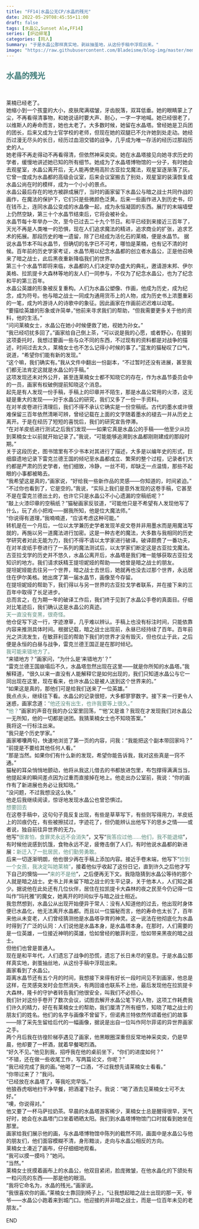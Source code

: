 ```yaml
---
title: "FF14|水晶公无CP/水晶的残光"
date: 2022-05-29T08:45:55+11:00
draft: false
tags: [水晶公,Sunset Ale,FF14]
series: [炉边碎笔]
categories: [同人]
Summary: "于是水晶公那样真实地，剥丝抽茧地，从这份手稿中浮现出来。"
image: "https://raw.githubusercontent.com/Bladeisme/blog-img/master/memento.jpg"
---
```

## <font color=#417D7A>水晶的残光</font>
<br>

莱楠已经老了。<br>
她缩小到一个孩童的大小，皮肤爬满褶皱，牙齿脱落，双耳低垂。她的眼睛蒙上了尘，不再看得清事物，和她说话时要大声、耐心，一字一字地喊。她已经很老了，以维斯人的寿命而言，她也太老了。大多数时候，她留在水晶塔。曾经她是卫兵团的团长，后来又成为士官学校的老师，但现在她的双腿已不允许她到处走动。她经历过漫无尽头的长日，经历过血泪交错的战争，几乎成为唯一存活的经历过那段历史的人。<br>
她老得不再走得动不再看得清，但依然神采奕奕。她在水晶塔接见向她寻求历史的学者，缓慢地讲述她已知的所有细节。她成为了水晶塔博物馆的一分子，有时她会去观星室，水晶公离开后，无人能再使用高阶古亚拉戈魔法，观星室逐渐落了灰。它曾一度成为水晶都的高级会议室，后来会议室搬去了别处，观星室的装潢恢复成水晶公尚在时的模样，成为一个小小的景点。<br>
水晶公最后存在的地方被辟成展厅，当时的画家留下水晶公与暗之战士共同作战的画作，在魔法的保护下，它们只是些微颜色泛黄。后来一些画作进入到历史书，印在钱币上，连同水晶公变成的水晶像一起，成为永恒凝固的东西。展厅的末端墙壁上仍然空缺，第三十个水晶节结束后，它将会被补全。<br>
水晶节每十年举办一次，至今已过去二十九个节日。和平已经到来接近三百年了，天光不再是人类唯一的恐惧，现在人们追求魔法的精进，追求商业的扩张，追求艺术的拓展。那段历史的唯一遗留，除了已经成为活化石的莱楠，便是水晶节。
据说水晶节本不叫水晶节，但确切的名字已不可考，哪怕是莱楠，也有记不清的时候。百年前的历史学家考证，水晶节用以纪念水晶都的创立者水晶公，正是他召唤来了暗之战士，此后黑夜重新降临我们的世界。<br>
第三十个水晶节即将来临，水晶都的人们决定举办盛大的典礼，邀请游末邦、伊尔美格、拉凯提卡大森林等地的友人们一同参与，不仅为了纪念水晶公，也为了纪念和平的第三百年。<br>
水晶公英雄的形象被反复重构。人们为水晶公塑像、作画，他成为历史，成为纪念，成为符号。他与暗之战士一同成为通用货币上的人物，成为历史书上浓墨重彩的一笔，成为吟游诗人的诗歌中的象征。因此画家在作画前迟迟难以动笔。<br>
“要描绘英雄的形象或许简单，”他前来寻求我们的帮助，“但我需要更多关于他的资料，他的生活。”<br>
“问问莱楠女士，水晶公在她小时候便救了她，视她为孙女。”<br>
“我已经叨扰多回了。”画家给自己倒上茶，“可以说是我的心愿，或者野心，在接到这项委托时，我想过要画一些与众不同的东西，不过现有的资料都是对战争的描述，时间过去太久，莱楠女士也不怎么记得小时候的事了。”蓝发的猫秘叹了口气，说道，“希望你们能有新的发现。”<br>
“这个嘛，我们确实有。”我从文件中翻出一份副本，“不过暂时还没有进展，甚至我们都无法肯定这就是水晶公的手稿。”<br>
这项发现还未对外公开，甚至连莱楠女士都不知晓它的存在，作为水晶节委员会中的一员，画家有权破例提前知晓这个消息。<br>
起先是有人发现一份手稿，手稿上的印章并不陌生，那是水晶公常用的火漆，这无疑是重大的发现——对于水晶公的研究，我们又多了一份一手资料。<br>
在对羊皮卷进行清理后，我们不得不承认它确实是一份空稿纸。古代的墨水或许很难保留三百年依然清晰可辨，曾经记载在上面的文字随着墨水的褪去一并从历史上离开。于是在经历了短短的喜悦后，我们的研究宣告停滞。<br>
“在对羊皮纸进行测试之后我们发现——如果它真是水晶公的手稿——他至少从捡到莱楠女士以前就开始记录了。”我说，“可能能够追溯到水晶都刚刚建成的那段时期。”<br>
关于这段历史，图书馆里有不少书本对其进行了描述，大多是以编年史的形式，巨细靡遗地记录下雷克兰德王国的倾圮至水晶都成立、繁荣的整个过程，记录者们大约都是严肃的历史学者，他们细致，冷静，一丝不苟，却缺乏一点温情，那些不起眼的小事都被略去。<br>
“我希望这是真的，”画家说，“好给我一些新作品的灵感——你知道的，时间紧迫。”<br>
“不过你也看到了，它是空的。”我说，“实际上我们是意外发现的这卷手稿，它甚至不是在雷克兰德出土的，也许它只是水晶公不小心遗漏的空稿纸呢？”<br>
“敲上火漆印章的空稿纸？”猫秘画家反驳道，“可能他只是不希望有人发现他写了什么，玩了点小把戏——据我所知，他是位大魔法师。”<br>
“你说得有道理，”我喃喃道，“应该考虑这种可能。”<br>
转机是在一个月后，一位以太学兼历史学者发现羊皮文卷并非用墨水而是用魔法写就的，再施以另一道魔法进行加密。这是一种古老的魔法，大多数与我相同的历史学研究者对此无能为力，我们不得不请以太学家进行破译。破译颇费了一番功夫，在对羊皮纸手卷进行了一系列的魔法测试后，以太学家们断定这是古亚拉戈魔法。古亚拉戈学的历史并不悠久，水晶公离开后，水晶塔是我们唯一能够获取古亚拉戈知识的地方。我们请求妖精王提坦妮娅的帮助——她曾是暗之战士的朋友。<br>
提坦妮娅能去往另一个世界，暗之战士去世后，她就再也没去过那个世界，永远居住在伊尔美格。她出席了第一届水晶节，画像至今存留。<br>
在提坦妮娅的帮助下，我们得以与另一世界的古亚拉戈学者联系，并在接下来的三百年中取得了长足进步。<br>
总而言之，在为期一年的破译工作后，我们终于见到了水晶公手卷的真面目。仔细对比笔迹后，我们确认这是水晶公的真迹。<br>
<font color=#5E8B7E>天一直没有变黑，很奇怪。</font><br>
他仓促写下这一行，字迹潦草，几乎难以辨认。手稿上也没有标注时间，只能依靠内容来推测具体时间。根据记载，暗之战士出现前，永昼已经持续了百年。百年前光之洪流发生，在敏菲利亚的帮助下我们的世界才没有毁灭，但也仅止于此，之后便是永恒的白昼与战争，雷克兰德王国正是在那时倾圮。<br>
<font color=#5E8B7E>我可能来错地方了。</font><br>
“来错地方？”画家问，“为什么是‘来错地方’？”<br>
“雷克兰德王国崩塌后不久，水晶塔忽然出现在这里——就是你所知的水晶塔。”我解释道，“很久以来一直没有人能解释它是如何出现的，我们只知道水晶公与它一同出现在这里，现在看来，也许水晶公是被人送到这个世界来的。”<br>
“如果这是真的，那他们可是给我们送来了一位英雄。”<br>
我点点头，继续往下看。水晶公的记录很短，大多都寥寥数字。接下来一行更令人迷惑，画家念道：<font color=#5E8B7E>“他还没有出生，也许我要等上很久。”</font><br>
“<font color=#5E8B7E>他？</font>”画家的声音在我的办公室里回荡，“‘他’又是谁？我现在才发现我们对水晶公一无所知，他的一切都是谜团。我猜莱楠女士也不知晓答案。”<br>
我将这一行标注出来。<br>
“我只是个历史学家。”<br>
画家嘟囔两句，快速地浏览了第一页的内容，问我：“我能把这个副本带回家吗？”<br>
“前提是不要给其他任何人看。”<br>
“那是当然。如果你们有什么新的发现，希望你能告诉我，我对这些真是一窍不通。”<br>
猫秘的耳朵悄悄地颤动，他将从我这儿借去的书都放进包里，布包撑得满满当当，他提起来的瞬间差点因为过重而直接掉在地上。他走出办公室前，我说：“你的画作有了新进展也务必让我知晓。”<br>
“没问题，不过我想没这么快。”<br>
他走后我继续阅读，惊讶地发现水晶公也曾恐惧过。<br>
<font color=#5E8B7E>想要回去</font><br>
在这卷手稿中，这句句子竟反复出现，有些是草草写下，有些则写得用力，羊皮纸上的凹痕仍在，有些被擦拭过，字迹花了，但仍能辨认出他写下的思乡之情——或者说，独自前往异世界的无力。<br>
他写“<font color=#5E8B7E>很害怕，食罪灵永远不会消失</font>”，又写“<font color=#5E8B7E>我答应过他……他们，我不能退缩</font>”，有时候他说感到饥饿，食物永远不足，疲倦击倒了人们，有时他说水晶都的新进展：<font color=#5E8B7E>新迁入了一批居民，他们勤劳勇敢。</font><br>
后来一切逐渐明朗，他也很少再在手稿上添加内容。接近手卷末端，他写下“<font color=#5E8B7E>捡到一个女孩，我决定叫她莱楠”</font>，接着他似乎收起了这份日记，直到许久之后他才写下自己的懊恼——“<font color=#5E8B7E>来的不是他</font>”，之后便再无下文。我隐隐猜到水晶公等待的那个人就是暗之战士。史书上并未留下暗之战士的生平记录，关于他本人，人们知之甚少。据说他在此处还有几位伙伴，居住在拉凯提卡大森林的夜之民至今仍记得一位叫作“玛托雅”的魔女，她离开的时间似乎与暗之战士相近。<br>
我忽然想到，水晶公从出现开始便异于常人：没有人知道他的过去，他出现时身体便已水晶化，他无法离开水晶都。而且以一位猫秘而言，他的寿命也太长了，百年来他从未变老，人们曾经猜测他是水晶塔孕育的神灵。这一说法在他彻底化为水晶时得到了广泛的认同：人们说他是水晶本身，是水晶塔本身。在那时，人们需要的是一位英雄，一位接近神明的英雄，恰如曾经的敏菲利亚，恰如带来黑夜的暗之战士。<br>
但他们也曾是普通人。<br>
现在是和平年代，人们遗忘了战争的恐慌，遗忘了长日未尽的窒息。于是水晶公那样真实地，剥茧抽丝地，从这份手稿中浮现出来。<br>
画家看到了水晶公。<br>
距离水晶节还有五个月的时间，我想接下来得有好长一段时间见不到画家，他总是这样，在灵感突发时会忽然消失，有两回谁也联系不上他，最后发现他在拉凯提卡大森林，隆卡的守护者转告我们他很安全，叫我们不必担心。<br>
我们针对这份手卷开了数次会议，试图去解开水晶公笔下的人物，这项工作耗费我们许久的精力，好在有莱楠女士的帮助，我们厘清了所有细节，知晓了暗之战士的朋友们的姓名。他们的名字与画像不曾留下，但诺弗兰特依然传颂着他们的故事——除了采先生留给后代的一幅画像，据说是出自一位叫作阿尔菲诺的异世界画家之手。<br>
两个月后我在彷徨阶梯亭遇见了画家，他黑眼圈深重但反常地神采奕奕，仍是早晨，他却要了一杯酒，就着早餐喝烈酒。<br>
“好久不见。”他见到我，招呼我在他的桌前坐下，“你们的进度如何？”<br>
“不错，还在做一些收尾工作，写两篇论文，你呢？”<br>
“我已经完成了我的画。”他喝了一口酒，“不过我想先请莱楠女士看看。”<br>
“你带过来了？”我问。<br>
“已经放在水晶塔了，等我吃完早饭。”<br>
他狼吞虎咽地扫干净早餐，把酒灌下肚子。我说：“喝了酒去见莱楠女士可不太好。”<br>
“噢，你说得对。”<br>
他又要了一杯马萨拉奶茶。早晨的水晶塔游客稀少，莱楠女士总是醒得很早，天气好时，她会在水晶塔门口坐着晒晒太阳。我们到水晶塔博物馆门口时就看到她坐在那里。<br>
画家给我们展示他的画，与水晶塔博物馆中陈列的截然不同，画面中是水晶公与他的朋友们，他们面容模糊不清，身形黯淡，走向与水晶公相反的方向。<br>
莱楠女士凑近了画布，仔仔细细地观看。<br>
“我可以摸一摸吗？”她问。<br>
“当然。”<br>
莱楠女士抚摸着画布上的水晶公，他双目紧闭，脸庞微皱，在他水晶化的下颌处有一粒闪亮的东西——那是他的眼泪。<br>
“我将它命名为，水晶的残光。”画家说。<br>
“我很喜欢你的画。”莱楠女士靠回到椅子上，“让我想起暗之战士出现的那一天，爷爷——水晶公小跑着来到城门口。他迎接的并非暗之战士，而是一位百年未见的老朋友。”<br>
<br>
END
